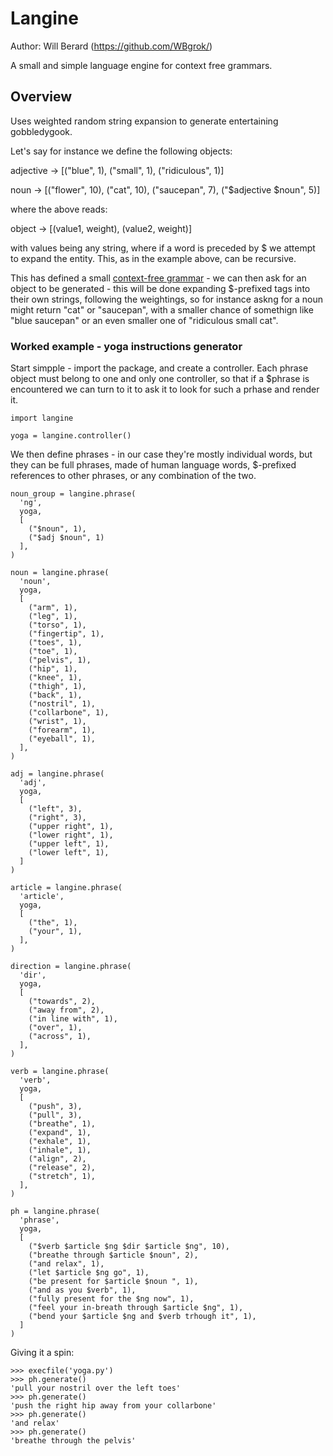 # Langine
Author: Will Berard (https://github.com/WBgrok/)

A small and simple language engine for context free grammars.

## Overview

Uses weighted random string expansion to generate entertaining gobbledygook.

Let's say for instance we define the following objects:

adjective -> [("blue", 1), ("small", 1), ("ridiculous", 1)]

noun -> [("flower", 10), ("cat", 10), ("saucepan", 7), ("$adjective $noun", 5)]

where the above reads:

object -> [(value1, weight), (value2, weight)]

with values being any string, where if a word is preceded by $ we attempt to expand the entity. This, as in the example above, can be recursive.

This has defined a small [context-free grammar](https://en.wikipedia.org/wiki/Context-free_grammar) - we can then ask for an object to be generated - this will be done expanding $-prefixed tags into their own strings, following the weightings, so for instance askng for a noun might return "cat" or "saucepan", with a smaller chance of somethign like "blue saucepan" or an even smaller one of "ridiculous small cat".


### Worked example - yoga instructions generator

Start simpple - import the package, and create a controller. Each phrase object must belong to one and only one controller, so that if a $phrase is encountered we can turn to it to ask it to look for such a prhase and render it.

```lang=py
import langine

yoga = langine.controller()

```

We then define phrases - in our case they're mostly individual words, but they can be full phrases, made of human language words, $-prefixed references to other phrases, or any combination of the two.

```lang=py
noun_group = langine.phrase(
  'ng',
  yoga,
  [
    ("$noun", 1),
    ("$adj $noun", 1)
  ],
)

noun = langine.phrase(
  'noun',
  yoga,
  [
    ("arm", 1),
    ("leg", 1),
    ("torso", 1),
    ("fingertip", 1),
    ("toes", 1),
    ("toe", 1),
    ("pelvis", 1),
    ("hip", 1),
    ("knee", 1),
    ("thigh", 1),
    ("back", 1),
    ("nostril", 1),
    ("collarbone", 1),
    ("wrist", 1),
    ("forearm", 1),
    ("eyeball", 1),
  ],
)

adj = langine.phrase(
  'adj',
  yoga,
  [
    ("left", 3),
    ("right", 3),
    ("upper right", 1),
    ("lower right", 1),
    ("upper left", 1),
    ("lower left", 1),
  ]
)

article = langine.phrase(
  'article',
  yoga,
  [
    ("the", 1),
    ("your", 1),
  ],
)

direction = langine.phrase(
  'dir',
  yoga,
  [
    ("towards", 2),
    ("away from", 2),
    ("in line with", 1),
    ("over", 1),
    ("across", 1),
  ],
)

verb = langine.phrase(
  'verb',
  yoga,
  [
    ("push", 3),
    ("pull", 3),
    ("breathe", 1),
    ("expand", 1),
    ("exhale", 1),
    ("inhale", 1),
    ("align", 2),
    ("release", 2),
    ("stretch", 1),
  ],
)

ph = langine.phrase(
  'phrase',
  yoga,
  [
    ("$verb $article $ng $dir $article $ng", 10),
    ("breathe through $article $noun", 2),
    ("and relax", 1),
    ("let $article $ng go", 1),
    ("be present for $article $noun ", 1),
    ("and as you $verb", 1),
    ("fully present for the $ng now", 1),
    ("feel your in-breath through $article $ng", 1),
    ("bend your $article $ng and $verb trhough it", 1),
  ]
)
```

Giving it a spin:

```
>>> execfile('yoga.py')
>>> ph.generate()
'pull your nostril over the left toes'
>>> ph.generate()
'push the right hip away from your collarbone'
>>> ph.generate()
'and relax'
>>> ph.generate()
'breathe through the pelvis'
```
